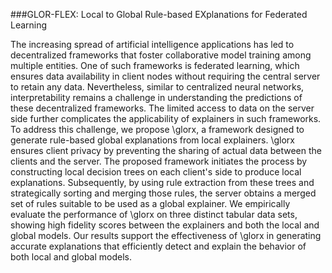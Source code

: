 ###GLOR-FLEX: Local to Global Rule-based EXplanations for Federated Learning

The increasing spread of artificial intelligence applications has led to decentralized frameworks that foster collaborative model training among multiple entities. One of such frameworks is federated learning, which ensures data availability in client nodes without requiring the central server to retain any data. Nevertheless, similar to centralized neural networks, interpretability remains a challenge in understanding the predictions of these decentralized frameworks. The limited access to data on the server side further complicates the applicability of explainers in such frameworks. To address this challenge, we propose \glorx, a framework designed to generate rule-based global explanations from local explainers. \glorx ensures client privacy by preventing the sharing of actual data between the clients and the server. The proposed framework initiates the process by constructing local decision trees on each client's side to produce local explanations. Subsequently, by using rule extraction from these trees and strategically sorting and merging those rules, the server obtains a merged set of rules suitable to be used as a global explainer. We empirically evaluate the performance of \glorx on three distinct tabular data sets, showing high fidelity scores between the explainers and both the local and global models. Our results support the effectiveness of \glorx in generating accurate explanations that efficiently detect and explain the behavior of both local and global models.
